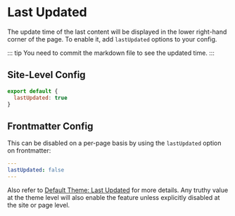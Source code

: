 # Last Updated

The update time of the last content will be displayed in the lower right-hand corner of the page. To enable it, add `lastUpdated` options to your config.

::: tip
You need to commit the markdown file to see the updated time.
:::

## Site-Level Config

```js
export default {
  lastUpdated: true
}
```

## Frontmatter Config

This can be disabled on a per-page basis by using the `lastUpdated` option on frontmatter:

```yaml
---
lastUpdated: false
---
```

Also refer to [Default Theme: Last Updated](./default-theme-config#lastupdated) for more details. Any truthy value at the theme level will also enable the feature unless explicitly disabled at the site or page level.

